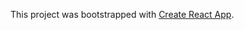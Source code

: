 
This project was bootstrapped with [Create React App](https://github.com/facebook/create-react-app).